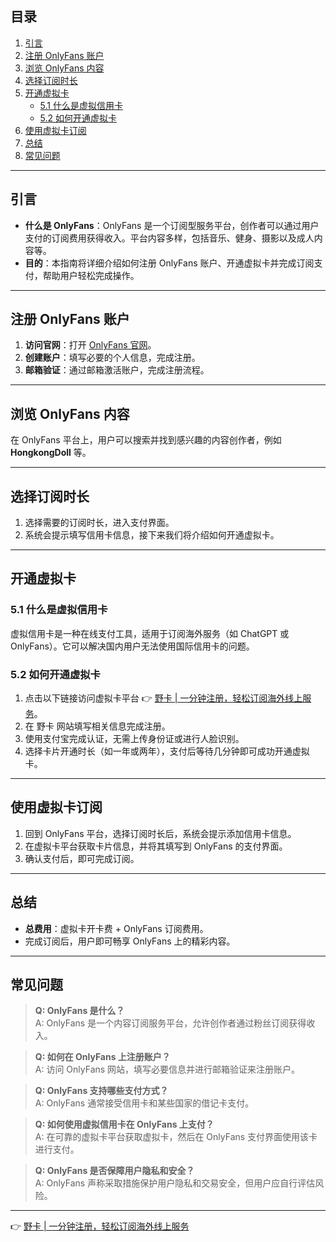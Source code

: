 ## 目录
1. [引言](#引言)  
2. [注册 OnlyFans 账户](#注册-onlyfans-账户)  
3. [浏览 OnlyFans 内容](#浏览-onlyfans-内容)  
4. [选择订阅时长](#选择订阅时长)  
5. [开通虚拟卡](#开通虚拟卡)  
   - [5.1 什么是虚拟信用卡](#51-什么是虚拟信用卡)  
   - [5.2 如何开通虚拟卡](#52-如何开通虚拟卡)  
6. [使用虚拟卡订阅](#使用虚拟卡订阅)  
7. [总结](#总结)  
8. [常见问题](#常见问题)  

---

## 引言

- **什么是 OnlyFans**：OnlyFans 是一个订阅型服务平台，创作者可以通过用户支付的订阅费用获得收入。平台内容多样，包括音乐、健身、摄影以及成人内容等。  
- **目的**：本指南将详细介绍如何注册 OnlyFans 账户、开通虚拟卡并完成订阅支付，帮助用户轻松完成操作。

---

## 注册 OnlyFans 账户

1. **访问官网**：打开 [OnlyFans 官网](https://onlyfans.com/)。  
2. **创建账户**：填写必要的个人信息，完成注册。  
3. **邮箱验证**：通过邮箱激活账户，完成注册流程。

---

## 浏览 OnlyFans 内容

在 OnlyFans 平台上，用户可以搜索并找到感兴趣的内容创作者，例如 **HongkongDoll** 等。

---

## 选择订阅时长

1. 选择需要的订阅时长，进入支付界面。  
2. 系统会提示填写信用卡信息，接下来我们将介绍如何开通虚拟卡。

---

## 开通虚拟卡

### 5.1 什么是虚拟信用卡

虚拟信用卡是一种在线支付工具，适用于订阅海外服务（如 ChatGPT 或 OnlyFans）。它可以解决国内用户无法使用国际信用卡的问题。

### 5.2 如何开通虚拟卡

1. 点击以下链接访问虚拟卡平台 👉 [野卡 | 一分钟注册，轻松订阅海外线上服务](https://bit.ly/bewildcard)。  
2. 在 野卡 网站填写相关信息完成注册。  
3. 使用支付宝完成认证，无需上传身份证或进行人脸识别。  
4. 选择卡片开通时长（如一年或两年），支付后等待几分钟即可成功开通虚拟卡。

---

## 使用虚拟卡订阅

1. 回到 OnlyFans 平台，选择订阅时长后，系统会提示添加信用卡信息。  
2. 在虚拟卡平台获取卡片信息，并将其填写到 OnlyFans 的支付界面。  
3. 确认支付后，即可完成订阅。

---

## 总结

- **总费用**：虚拟卡开卡费 + OnlyFans 订阅费用。  
- 完成订阅后，用户即可畅享 OnlyFans 上的精彩内容。

---

## 常见问题

> **Q: OnlyFans 是什么？**  
> A: OnlyFans 是一个内容订阅服务平台，允许创作者通过粉丝订阅获得收入。

> **Q: 如何在 OnlyFans 上注册账户？**  
> A: 访问 OnlyFans 网站，填写必要信息并进行邮箱验证来注册账户。

> **Q: OnlyFans 支持哪些支付方式？**  
> A: OnlyFans 通常接受信用卡和某些国家的借记卡支付。

> **Q: 如何使用虚拟信用卡在 OnlyFans 上支付？**  
> A: 在可靠的虚拟卡平台获取虚拟卡，然后在 OnlyFans 支付界面使用该卡进行支付。

> **Q: OnlyFans 是否保障用户隐私和安全？**  
> A: OnlyFans 声称采取措施保护用户隐私和交易安全，但用户应自行评估风险。

---

👉 [野卡 | 一分钟注册，轻松订阅海外线上服务](https://bit.ly/bewildcard)